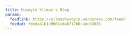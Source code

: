 ```yaml
---
title: Huseyin Yilmaz's Blog
params:
  feedlink: https://yilmazhuseyin.wordpress.com/feed/
  feedid: fdeda41b1e9661cda871766c4ec3d035
---
```

